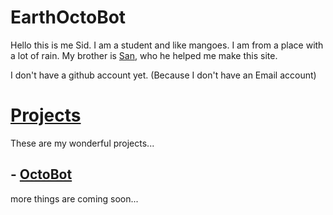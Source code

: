 # EarthOctoBot

Hello this is me Sid. I am a student and like mangoes. I am from a place with a lot of rain. My brother is [San](https://github.com/0baa), who he helped me make this site.

I don't have a github account yet. (Because I don't have an Email account)

# [Projects](https://github.com/earthoctobot)

These are my wonderful projects...

## - [OctoBot](https://github.com/earthoctobot/octobot)

more things are coming soon...
